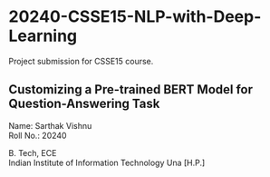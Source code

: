 # 20240-CSSE15-NLP-with-Deep-Learning
Project submission for CSSE15 course.

## Customizing a Pre-trained BERT Model for Question-Answering Task

Name: Sarthak Vishnu  
Roll No.: 20240  

B. Tech, ECE  
Indian Institute of Information Technology Una [H.P.]
